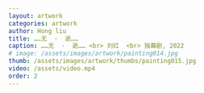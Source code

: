 ```yaml
---
layout: artwork
categories: artwork
author: Hong liu
title: ……无  ·  逝……
caption: ……无  ·  逝…… <br> 刘红  <br> 独幕剧, 2022
# image: /assets/images/artwork/painting014.jpg
thumb: /assets/images/artwork/thumbs/painting015.jpg
video: /assets/video.mp4
order: 2
---
```

